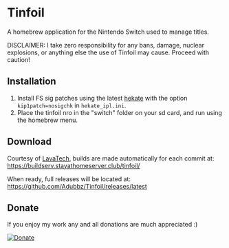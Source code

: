 # Tinfoil
A homebrew application for the Nintendo Switch used to manage titles.

DISCLAIMER: I take zero responsibility for any bans, damage, nuclear explosions, or anything else the use of Tinfoil may cause. Proceed with caution!
 
## Installation
1. Install FS sig patches using the latest [hekate](https://github.com/CTCaer/hekate) with the option ``kip1patch=nosigchk`` in ``hekate_ipl.ini``.
2. Place the tinfoil nro in the "switch" folder on your sd card, and run using the homebrew menu.

## Download
Courtesy of [LavaTech](https://discord.gg/VjyDSuu), builds are made automatically for each commit at:
https://buildserv.stayathomeserver.club/tinfoil/

When ready, full releases will be located at:
https://github.com/Adubbz/Tinfoil/releases/latest

## Donate
If you enjoy my work any and all donations are much appreciated :)

[![Donate](https://www.paypalobjects.com/en_US/i/btn/btn_donateCC_LG.gif)](https://www.paypal.com/donate?token=UlSHinXCuq-McPOKE-YezKQcEuDKBpxvW3JH9r8GBCwG8GogGeaV-U1KuNEgUgDRTxZKvm&country.x=AU&locale.x=AU&Z3JncnB0=)

